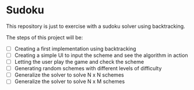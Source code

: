 # Sudoku
This repository is just to exercise with a sudoku solver using backtracking.

The steps of this project will be:
* [ ] Creating a first implementation using backtracking
* [ ] Creating a simple UI to input the scheme and see the algorithm in action
* [ ] Letting the user play the game and check the scheme
* [ ] Generating random schemes with different levels of difficulty
* [ ] Generalize the solver to solve N x N schemes
* [ ] Generalize the solver to solve N x M schemes

